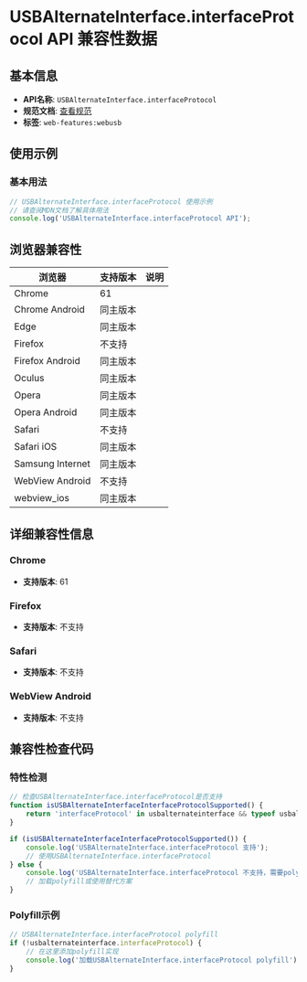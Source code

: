 # USBAlternateInterface.interfaceProtocol API 兼容性数据

## 基本信息

- **API名称**: `USBAlternateInterface.interfaceProtocol`
- **规范文档**: [查看规范](https://wicg.github.io/webusb/#dom-usbalternateinterface-interfaceprotocol)
- **标签**: `web-features:webusb`

## 使用示例

### 基本用法

```javascript
// USBAlternateInterface.interfaceProtocol 使用示例
// 请查阅MDN文档了解具体用法
console.log('USBAlternateInterface.interfaceProtocol API');
```

## 浏览器兼容性

| 浏览器 | 支持版本 | 说明 |
|--------|----------|------|
| Chrome | 61 |  |
| Chrome Android | 同主版本 |  |
| Edge | 同主版本 |  |
| Firefox | 不支持 |  |
| Firefox Android | 同主版本 |  |
| Oculus | 同主版本 |  |
| Opera | 同主版本 |  |
| Opera Android | 同主版本 |  |
| Safari | 不支持 |  |
| Safari iOS | 同主版本 |  |
| Samsung Internet | 同主版本 |  |
| WebView Android | 不支持 |  |
| webview_ios | 同主版本 |  |

## 详细兼容性信息

### Chrome

- **支持版本**: 61

### Firefox

- **支持版本**: 不支持

### Safari

- **支持版本**: 不支持

### WebView Android

- **支持版本**: 不支持

## 兼容性检查代码

### 特性检测

```javascript
// 检查USBAlternateInterface.interfaceProtocol是否支持
function isUSBAlternateInterfaceInterfaceProtocolSupported() {
    return 'interfaceProtocol' in usbalternateinterface && typeof usbalternateinterface.interfaceProtocol === 'function';
}

if (isUSBAlternateInterfaceInterfaceProtocolSupported()) {
    console.log('USBAlternateInterface.interfaceProtocol 支持');
    // 使用USBAlternateInterface.interfaceProtocol
} else {
    console.log('USBAlternateInterface.interfaceProtocol 不支持，需要polyfill');
    // 加载polyfill或使用替代方案
}
```

### Polyfill示例

```javascript
// USBAlternateInterface.interfaceProtocol polyfill
if (!usbalternateinterface.interfaceProtocol) {
    // 在这里添加polyfill实现
    console.log('加载USBAlternateInterface.interfaceProtocol polyfill');
}
```

